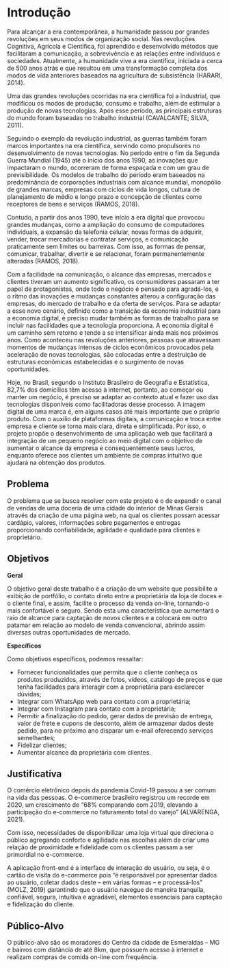 # Introdução

Para alcançar a era contemporânea, a humanidade passou por grandes revoluções em seus modos de organização social. Nas revoluções Cognitiva, Agrícola e Científica, foi aprendido e desenvolvido métodos que facilitaram a comunicação, a sobrevivência e as relações entre indivíduos e sociedades. Atualmente, a humanidade vive a era científica, iniciada a cerca de 500 anos atrás e que resultou em uma transformação completa dos modos de vida anteriores baseados na agricultura de subsistência (HARARI, 2014). 

Uma das grandes revoluções ocorridas na era científica foi a industrial, que modificou os modos de produção, consumo e trabalho, além de estimular a produção de novas tecnologias. Após esse período, as principais estruturas do mundo foram baseadas no trabalho industrial (CAVALCANTE; SILVA, 2011). 

Seguindo o exemplo da revolução industrial, as guerras também foram marcos importantes na era científica, servindo como propulsores no desenvolvimento de novas tecnologias. No período entre o fim da Segunda Guerra Mundial (1945) até o início dos anos 1990, as inovações que impactaram o mundo, ocorreram de forma espaçada e com um grau de previsibilidade. Os modelos de trabalho do período eram baseados na predominância de corporações industriais com alcance mundial, monopólio de grandes marcas, empresas com ciclos de vida longos, cultura de planejamento de médio e longo prazo e concepção de clientes como receptores de bens e serviços (RAMOS, 2018). 

Contudo, a partir dos anos 1990, teve início a era digital que provocou grandes mudanças, como a ampliação do consumo de computadores individuais, a expansão da telefonia celular, novas formas de adquirir, vender, trocar mercadorias e contratar serviços, e comunicação praticamente sem limites ou barreiras. Com isso, as formas de pensar, comunicar, trabalhar, divertir e se relacionar, foram permanentemente alteradas (RAMOS, 2018). 

Com a facilidade na comunicação, o alcance das empresas, mercados e clientes tiveram um aumento significativo, os consumidores passaram a ter papel de protagonistas, onde todo o negócio é pensado para agradá-los, e o ritmo das inovações e mudanças constantes alterou a configuração das empresas, do mercado de trabalho e da oferta de serviços. Para se adaptar a esse novo cenário, definido como a transição da economia industrial para a economia digital, é preciso mudar também as formas de trabalho para se incluir nas facilidades que a tecnologia proporciona. A economia digital é um caminho sem retorno e tende a se intensificar ainda mais nos próximos anos. Como aconteceu nas revoluções anteriores, pessoas que atravessam momentos de mudanças intensas de ciclos econômicos provocados pela aceleração de novas tecnologias, são colocadas entre a destruição de estruturas econômicas estabelecidas e o surgimento de novas oportunidades.  

Hoje, no Brasil, segundo o Instituto Brasileiro de Geografia e Estatística, 82,7% dos domicílios têm acesso à internet, portanto, ao começar ou manter um negócio, é preciso se adaptar ao contexto atual e fazer uso das tecnologias disponíveis como facilitadoras desse processo. A imagem digital de uma marca é, em alguns casos até mais importante que o próprio produto. Com o auxílio de plataformas digitais, a comunicação e troca entre empresa e cliente se torna mais clara, direta e simplificada. Por isso, o projeto propõe o desenvolvimento de uma aplicação web que facilitará a integração de um pequeno negócio ao meio digital com o objetivo de aumentar o alcance da empresa e consequentemente seus lucros, enquanto oferece aos clientes um ambiente de compras intuitivo que ajudará na obtenção dos produtos.

## Problema
O problema que se busca resolver com este projeto é o de expandir o canal de vendas de uma doceria de uma cidade do interior de Minas Gerais através da criação de uma página web, na qual os clientes possam acessar cardápio, valores, informações sobre pagamentos e entregas proporcionando confiabilidade, agilidade e qualidade para clientes e proprietário. 

## Objetivos

**Geral**

O objetivo geral deste trabalho é a criação de um website que possibilite a exibição de portfólio, o contato direto entre a proprietária da loja de doces e o cliente final, e assim, facilite o processo da venda on-line, tornando-o mais confortável e seguro. Sendo esta uma característica que aumentará o raio de alcance para captação de novos clientes e a colocará em outro patamar em relação ao modelo de venda convencional, abrindo assim diversas outras oportunidades de mercado. 
 
**Específicos**

Como objetivos específicos, podemos ressaltar: 
 
-	Fornecer funcionalidades que permita que o cliente conheça os produtos produzidos, através de fotos, vídeos, catálogo de preços e que tenha facilidades para interagir com a proprietária para esclarecer dúvidas; 
-	Integrar com WhatsApp web para contato com a proprietária; 
-	Integrar com Instagram para contato com a proprietária; 
-	Permitir a finalização do pedido, gerar dados de previsão de entrega, valor de frete e cupons de desconto, além de armazenar dados deste pedido, para no próximo ano disparar um e-mail oferecendo serviços semelhantes; 
-	Fidelizar clientes; 
-	Aumentar alcance da proprietária com clientes. 

## Justificativa

O comércio eletrônico depois da pandemia Covid-19 passou a ser comum na vida das pessoas. O e-commerce brasileiro registrou um recorde em 2020, um crescimento de “68% comparando com 2019, elevando a participação do e-commerce no faturamento total do varejo” (ALVARENGA, 2021). 
 
Com isso, necessidades de disponibilizar uma loja virtual que direciona o público agregando conforto e agilidade nas escolhas além de criar uma relação de proximidade e fidelidade com os clientes passam a ser primordial no e-commerce. 

A aplicação front-end é a interface de interação do usuário, ou seja, é o cartão de visita do e-commerce pois “é responsável por apresentar dados ao usuário, coletar dados deste – em várias formas – e processá-los” (MOLZ, 2019) garantindo que o usuário navegue de maneira tranquila, confiável, segura, intuitiva e agradável, elementos essenciais para captação e fidelização do cliente.

## Público-Alvo

O público-alvo são os moradores do Centro da cidade de Esmeraldas – MG e bairros com distância de até 8km, que possuem acesso à internet e realizam compras de comida on-line com frequência.

